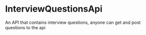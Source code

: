 # InterviewQuestionsApi
An API that contains interview questions, anyone can get and post questions to the api
